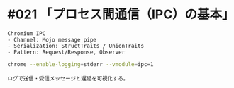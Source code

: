# #021 「プロセス間通信（IPC）の基本」

```text
Chromium IPC
- Channel: Mojo message pipe
- Serialization: StructTraits / UnionTraits
- Pattern: Request/Response, Observer
```

```bash
chrome --enable-logging=stderr --vmodule=ipc=1
```

```text
ログで送信・受信メッセージと遅延を可視化する。
```
